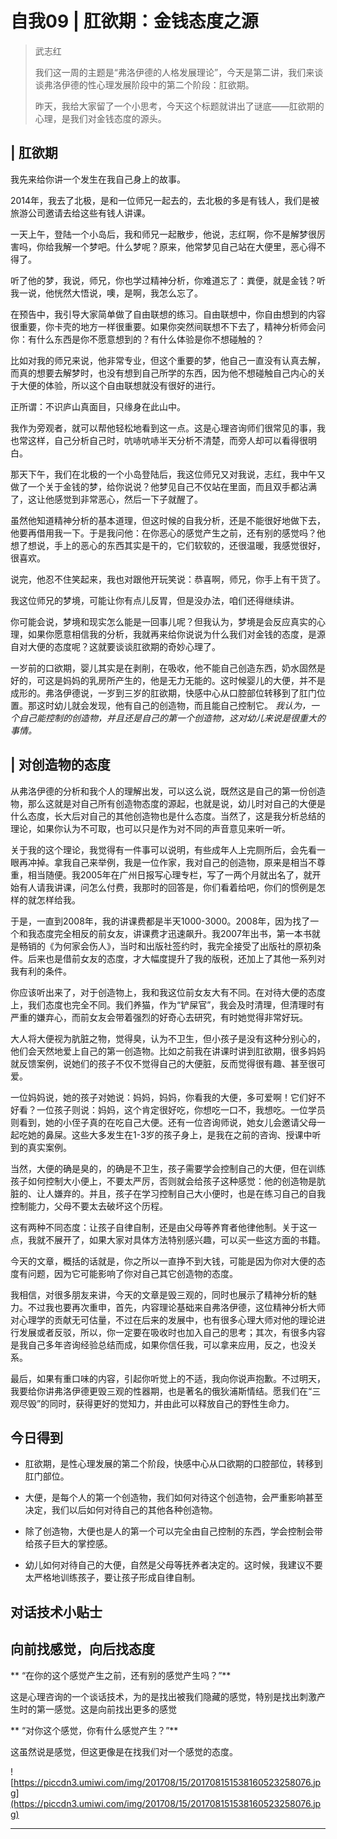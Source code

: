 # 自我09 | 肛欲期：金钱态度之源

> 武志红
> 
> 我们这一周的主题是“弗洛伊德的人格发展理论”，今天是第二讲，我们来谈谈弗洛伊德的性心理发展阶段中的第二个阶段：肛欲期。
> 
> 昨天，我给大家留了一个小思考，今天这个标题就讲出了谜底——肛欲期的心理，是我们对金钱态度的源头。

## | 肛欲期

我先来给你讲一个发生在我自己身上的故事。

2014年，我去了北极，是和一位师兄一起去的，去北极的多是有钱人，我们是被旅游公司邀请去给这些有钱人讲课。

一天上午，登陆一个小岛后，我和师兄一起散步，他说，志红啊，你不是解梦很厉害吗，你给我解一个梦吧。什么梦呢？原来，他常梦见自己站在大便里，恶心得不得了。

听了他的梦，我说，师兄，你也学过精神分析，你难道忘了：粪便，就是金钱？听我一说，他恍然大悟说，噢，是啊，我怎么忘了。

在预告中，我引导大家简单做了自由联想的练习。自由联想中，你自由想到的内容很重要，你卡壳的地方一样很重要。如果你突然间联想不下去了，精神分析师会问你：有什么东西是你不愿意想到的？有什么体验是你不想碰触的？

比如对我的师兄来说，他非常专业，但这个重要的梦，他自己一直没有认真去解，而真的想要去解梦时，也没有想到自己所学的东西，因为他不想碰触自己内心的关于大便的体验，所以这个自由联想就没有很好的进行。

正所谓：不识庐山真面目，只缘身在此山中。

我作为旁观者，就可以帮他轻松地看到这一点。这是心理咨询师们很常见的事，我也常这样，自己分析自己时，吭哧吭哧半天分析不清楚，而旁人却可以看得很明白。

那天下午，我们在北极的一个小岛登陆后，我这位师兄又对我说，志红，我中午又做了一个关于金钱的梦，给你说说？他梦见自己不仅站在里面，而且双手都沾满了，这让他感觉到非常恶心，然后一下子就醒了。

虽然他知道精神分析的基本道理，但这时候的自我分析，还是不能很好地做下去，他要再借用我一下。于是我问他：在你恶心的感觉产生之前，还有别的感觉吗？他想了想说，手上的恶心的东西其实是干的，它们软软的，还很温暖，我感觉很好，很喜欢。

说完，他忍不住笑起来，我也对跟他开玩笑说：恭喜啊，师兄，你手上有干货了。

我这位师兄的梦境，可能让你有点儿反胃，但是没办法，咱们还得继续讲。

你可能会说，梦境和现实怎么能是一回事儿呢？但我认为，梦境是会反应真实的心理，如果你愿意相信我的分析，我就再来给你说说为什么我们对金钱的态度，是源自对大便的态度呢？这就要谈谈肛欲期的奇妙心理了。

一岁前的口欲期，婴儿其实是在剥削，在吸收，他不能自己创造东西，奶水固然是好的，可这是妈妈的乳房所产生的，他是无力无能的。这时候婴儿的大便，并不是成形的。弗洛伊德说，一岁到三岁的肛欲期，快感中心从口腔部位转移到了肛门位置。那这时幼儿就会发现，他有自己的创造物，而且能自己控制它。 *我认为，一个自己能控制的创造物，并且还是自己的第一个创造物，这对幼儿来说是很重大的事情。*

## | 对创造物的态度

从弗洛伊德的分析和我个人的理解出发，可以这么说，既然这是自己的第一份创造物，那么这就是对自己所有创造物态度的源起，也就是说，幼儿时对自己的大便是什么态度，长大后对自己的其他创造物也是什么态度。当然了，这是我分析总结的理论，如果你认为不可取，也可以只是作为对不同的声音意见来听一听。

关于我的这个理论，我觉得有一件事可以说明，有些成年人上完厕所后，会先看一眼再冲掉。拿我自己来举例，我是一位作家，我对自己的创造物，原来是相当不尊重，相当随便。我2005年在广州日报写心理专栏，写了一两个月就出名了，就开始有人请我讲课，问怎么付费，我那时的回答是，你们看着给吧，你们的惯例是怎样的就怎样给我。

于是，一直到2008年，我的讲课费都是半天1000-3000。2008年，因为找了一个和我态度完全相反的前女友，讲课费才迅速飙升。我2007年出书，第一本书就是畅销的《为何家会伤人》，当时和出版社签约时，我完全接受了出版社的原初条件。后来也是借前女友的态度，才大幅度提升了我的版税，还加上了其他一系列对我有利的条件。

你应该听出来了，对于创造物上，我和我这位前女友大有不同。在对待大便的态度上，我们态度也完全不同。我们养猫，作为“铲屎官”，我会及时清理，但清理时有严重的嫌弃心，而前女友会带着强烈的好奇心去研究，有时她觉得非常好玩。

大人将大便视为肮脏之物，觉得臭，认为不卫生，但小孩子是没有这种分别心的，他们会天然地爱上自己的第一创造物。比如之前我在讲课时讲到肛欲期，很多妈妈就反馈案例，说她们的孩子不仅不觉得自己的大便脏，反而觉得很有趣、甚至很可爱。

一位妈妈说，她的孩子对她说：妈妈，妈妈，你看我的大便，多可爱啊！它们好不好看？一位孩子则说：妈妈，这个肯定很好吃，你想吃一口不，我想吃。一位学员则看到，她的小侄子真的在吃自己大便。还有一位咨询师说，她女儿会邀请父母一起吃她的鼻屎。这些大多发生在1-3岁的孩子身上，是我在之前的咨询、授课中听到的真实案例。

当然，大便的确是臭的，的确是不卫生，孩子需要学会控制自己的大便，但在训练孩子如何控制大小便上，不要太严厉，否则就会给孩子这种感觉：他的创造物是肮脏的、让人嫌弃的。并且，孩子在学习控制自己大小便时，也是在练习自己的自我控制能力，父母不要太去破坏这个历程。

这有两种不同态度：让孩子自律自制，还是由父母等养育者他律他制。关于这一点，我就不展开了，如果大家对具体方法特别感兴趣，可以买一些这方面的书籍。

今天的文章，概括的话就是，你之所以一直挣不到大钱，可能是因为你对大便的态度有问题，因为它可能影响了你对自己其它创造物的态度。

我相信，对很多朋友来讲，今天的文章是毁三观的，同时也展示了精神分析的魅力。不过我也要再次重申，首先，内容理论基础来自弗洛伊德，这位精神分析大师对心理学的贡献无可估量，不过在后来的发展中，也有很多心理大师对他的理论进行发展或者反驳，所以，你一定要在吸收时也加入自己的思考；其次，有很多内容是我自己多年咨询经验总结而成，如果你信任我，可以拿来应用，反之，也没关系。

最后，如果有重口味的内容，引起你听觉上的不适，我向你说声抱歉。不过明天，我要给你讲弗洛伊德更毁三观的性器期，也是著名的俄狄浦斯情结。愿我们在“三观尽毁”的同时，获得更好的觉知力，并由此可以释放自己的野性生命力。

## 今日得到

* 肛欲期，是性心理发展的第二个阶段，快感中心从口欲期的口腔部位，转移到肛门部位。

* 大便，是每个人的第一个创造物，我们如何对待这个创造物，会严重影响甚至决定，我们以后如何对待自己的其他各种创造物。

* 除了创造物，大便也是人的第一个可以完全由自己控制的东西，学会控制会带给孩子巨大的掌控感。

* 幼儿如何对待自己的大便，自然是父母等抚养者决定的。这时候，我建议不要太严格地训练孩子，要让孩子形成自律自制。

## 对话技术小贴士

## 向前找感觉，向后找态度

 ** “在你的这个感觉产生之前，还有别的感觉产生吗？”**

这是心理咨询的一个谈话技术，为的是找出被我们隐藏的感觉，特别是找出刺激产生时的第一感觉。这是向前找出更多的感觉

 ** “对你这个感觉，你有什么感觉产生？”**

这虽然说是感觉，但这更像是在找我们对一个感觉的态度。

![https://piccdn3.umiwi.com/img/201708/15/201708151538160523258076.jpg](https://piccdn3.umiwi.com/img/201708/15/201708151538160523258076.jpg)

---
